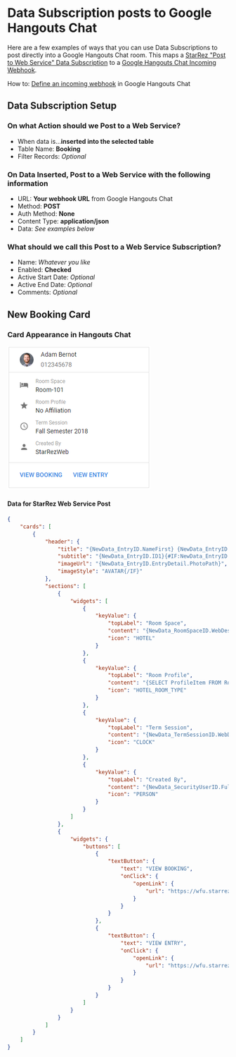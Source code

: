 # Data Subscription posts to Google Hangouts Chat

Here are a few examples of ways that you can use Data Subscriptions to post directly into a Google Hangouts Chat room. This maps a [StarRez "Post to Web Service" Data Subscription](https://support.starrez.com/hc/en-us/articles/115000379306-Data-Subscription-Wizard-Step-3-Select-a-Task-Post-to-Web-Service-) to a [Google Hangouts Chat Incoming Webhook](https://developers.google.com/hangouts/chat/how-tos/webhooks).

How to: [Define an incoming webhook](https://developers.google.com/hangouts/chat/how-tos/webhooks#define_an_incoming_webhook) in Google Hangouts Chat


## Data Subscription Setup

### On what Action should we Post to a Web Service?
- When data is...**inserted into the selected table**
- Table Name: **Booking**
- Filter Records: *Optional*

### On Data Inserted, Post to a Web Service with the following information
- URL: **Your webhook URL** from Google Hangouts Chat
- Method: **POST**
- Auth Method: **None**
- Content Type: **application/json**
- Data: *See examples below*

### What should we call this Post to a Web Service Subscription?
- Name: *Whatever you like*
- Enabled: **Checked**
- Active Start Date: *Optional*
- Active End Date: *Optional*
- Comments: *Optional*

## New Booking Card

### Card Appearance in Hangouts Chat
![New Booking Card](../HangoutsChat/NewBookingCard.png "New Booking Card")

#### Data for StarRez Web Service Post
```json
{
	"cards": [
		{
			"header": {
				"title": "{NewData_EntryID.NameFirst} {NewData_EntryID.NameLast}",
				"subtitle": "{NewData_EntryID.ID1}{#IF:NewData_EntryID.EntryDetail.PhotoPath}",
				"imageUrl": "{NewData_EntryID.EntryDetail.PhotoPath}",
				"imageStyle": "AVATAR{/IF}"
			},
			"sections": [
				{
					"widgets": [
						{
							"keyValue": {
								"topLabel": "Room Space",
								"content": "{NewData_RoomSpaceID.WebDescription|NewData_RoomSpaceID.Description}",
								"icon": "HOTEL"
							}
						},
						{
							"keyValue": {
								"topLabel": "Room Profile",
								"content": "{SELECT ProfileItem FROM RoomConfiguration JOIN RoomConfigurationProfile WHERE RoomBaseID={NewData_RoomSpaceID.RoomBaseID} AND DateStart<={NewData_CheckInDate} AND DateEnd>{NewData_CheckInDate}}",
								"icon": "HOTEL_ROOM_TYPE"
							}
						},
						{
							"keyValue": {
								"topLabel": "Term Session",
								"content": "{NewData_TermSessionID.WebDescription|NewData_TermSessionID.Description}",
								"icon": "CLOCK"
							}
						},
						{
							"keyValue": {
								"topLabel": "Created By",
								"content": "{NewData_SecurityUserID.FullName|NewData_SecurityUserID.UserName}",
								"icon": "PERSON"
							}
						}
					]
				},
				{
					"widgets": {
						"buttons": [
							{
								"textButton": {
									"text": "VIEW BOOKING",
									"onClick": {
										"openLink": {
											"url": "https://wfu.starrezhousing.com/StarRezWeb/main/directory#!entry:{NewData_EntryID}!booking:{NewData_BookingID}"
										}
									}
								}
							},
							{
								"textButton": {
									"text": "VIEW ENTRY",
									"onClick": {
										"openLink": {
											"url": "https://wfu.starrezhousing.com/StarRezWeb/main/directory#!entry:{NewData_EntryID}"
										}
									}
								}
							}
						]
					}
				}
			]
		}
	]
}
```
